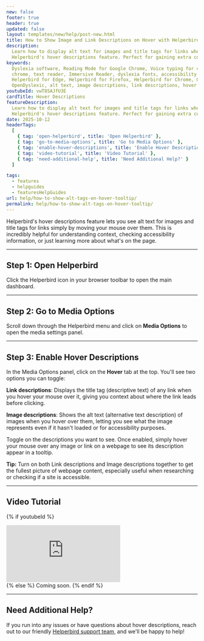 ```yaml
---
new: false
footer: true
header: true
updated: false
layout: templates/new/help/post-new.html
title: How to Show Image and Link Descriptions on Hover with Helperbird
description:
  Learn how to display alt text for images and title tags for links when you hover over them using
  Helperbird's hover descriptions feature. Perfect for gaining extra context while browsing.
keywords:
  Dyslexia software, Reading Mode for Google Chrome, Voice typing for chrome, Text to speech for
  chrome, text reader, Immersive Reader, dyslexia fonts, accessibility software, dyslexia software,
  Helperbird for Edge, Helperbird for Firefox, Helperbird for Chrome, Opendyslexic for Chrome,
  OpenDyslexic, alt text, image descriptions, link descriptions, hover tooltips
youtubeId: vwT8SAJfU3E
cardTitle: Hover Descriptions
featureDescription:
  Learn how to display alt text for images and title tags for links when you hover over them using
  Helperbird's hover descriptions feature. Perfect for gaining extra context while browsing.
date: 2025-10-12
headerTags:
  [
    { tag: 'open-helperbird', title: 'Open Helperbird' },
    { tag: 'go-to-media-options', title: 'Go to Media Options' },
    { tag: 'enable-hover-descriptions', title: 'Enable Hover Descriptions' },
    { tag: 'video-tutorial', title: 'Video Tutorial' },
    { tag: 'need-additional-help', title: 'Need Additional Help?' }
  ]

tags:
  - features
  - helpguides
  - featuresHelpGuides
url: help/how-to-show-alt-tags-on-hover-tooltip/
permalink: help/how-to-show-alt-tags-on-hover-tooltip/
---
```


Helperbird's hover descriptions feature lets you see alt text for images and title tags for links simply by moving your mouse over them. This is incredibly helpful for understanding context, checking accessibility information, or just learning more about what's on the page.

---

## Step 1: Open Helperbird

Click the Helperbird icon in your browser toolbar to open the main dashboard.


---

## Step 2: Go to Media Options

Scroll down through the Helperbird menu and click on **Media Options** to open the media settings panel.


---

## Step 3: Enable Hover Descriptions

In the Media Options panel, click on the **Hover** tab at the top. You'll see two options you can toggle:

**Link descriptions**: Displays the title tag (descriptive text) of any link when you hover your mouse over it, giving you context about where the link leads before clicking.

**Image descriptions**: Shows the alt text (alternative text description) of images when you hover over them, letting you see what the image represents even if it hasn't loaded or for accessibility purposes.

Toggle on the descriptions you want to see. Once enabled, simply hover your mouse over any image or link on a webpage to see its description appear in a tooltip.


**Tip:** Turn on both Link descriptions and Image descriptions together to get the fullest picture of webpage content, especially useful when researching or checking if a site is accessible.

---

## Video Tutorial

{% if youtubeId %}
<div class="aspect-w-16 aspect-h-9 mt-12 mb-12">
<iframe id="videos" src="https://www.youtube.com/embed/{{youtubeId}}" title="YouTube video player" frameborder="0" allow="accelerometer; autoplay; clipboard-write; encrypted-media; gyroscope; picture-in-picture; web-share" allowfullscreen></iframe>
</div>
{% else %}
Coming soon.
{% endif %}

---

## Need Additional Help?

If you run into any issues or have questions about hover descriptions, reach out to our friendly [Helperbird support team](/support/), and we'll be happy to help!